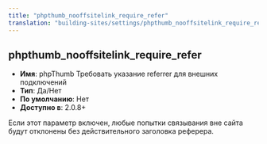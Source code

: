 ```yaml
---
title: "phpthumb_nooffsitelink_require_refer"
translation: "building-sites/settings/phpthumb_nooffsitelink_require_refer"
---
```


## phpthumb_nooffsitelink_require_refer

-   **Имя**: phpThumb Требовать указание referrer для внешних подключений
-   **Тип**: Да/Нет
-   **По умолчанию**: Нет
-   **Доступно в**: 2.0.8+

Если этот параметр включен, любые попытки связывания вне сайта будут отклонены без действительного заголовка реферера.
